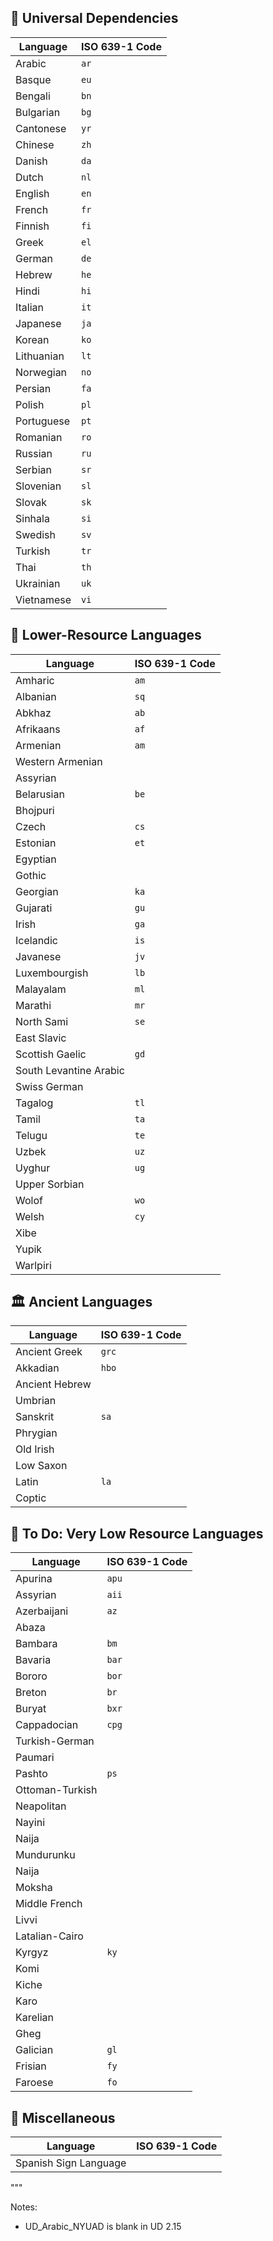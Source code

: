 ## 🌿 Universal Dependencies

| Language     | ISO 639-1 Code |
|--------------|----------------|
| Arabic       | `ar`           |
| Basque       | `eu`           |
| Bengali      | `bn`           |
| Bulgarian    | `bg`           |
| Cantonese    | `yr`           |
| Chinese      | `zh`           |
| Danish       | `da`           |
| Dutch        | `nl`           |
| English      | `en`           |
| French       | `fr`           |
| Finnish      | `fi`           |
| Greek        | `el`           |
| German       | `de`           |
| Hebrew       | `he`           |
| Hindi        | `hi`           |
| Italian      | `it`           |
| Japanese     | `ja`           |
| Korean       | `ko`           |
| Lithuanian   | `lt`           |
| Norwegian    | `no`           |
| Persian      | `fa`           |
| Polish       | `pl`           |
| Portuguese   | `pt`           |
| Romanian     | `ro`           |
| Russian      | `ru`           |
| Serbian      | `sr`           |
| Slovenian    | `sl`           |
| Slovak       | `sk`           |
| Sinhala      | `si`           |
| Swedish      | `sv`           |
| Turkish      | `tr`           |
| Thai         | `th`           |
| Ukrainian    | `uk`           |
| Vietnamese   | `vi`           |

## 🌱 Lower-Resource Languages

| Language               | ISO 639-1 Code |
|------------------------|----------------|
| Amharic                | `am`           |
| Albanian               | `sq`           |
| Abkhaz                 | `ab`           |
| Afrikaans              | `af`           |
| Armenian               | `am`           |
| Western Armenian       |                |
| Assyrian               |                |
| Belarusian             | `be`           |
| Bhojpuri               |                |
| Czech                  | `cs`           |
| Estonian               | `et`           |
| Egyptian               |                |
| Gothic                 |                |
| Georgian               | `ka`           |
| Gujarati               | `gu`           |
| Irish                  | `ga`           |
| Icelandic              | `is`           |
| Javanese               | `jv`           |
| Luxembourgish          | `lb`           |
| Malayalam              | `ml`           |
| Marathi                | `mr`           |
| North Sami             | `se`           |
| East Slavic            |                |
| Scottish Gaelic        | `gd`           |
| South Levantine Arabic |                |
| Swiss German           |                |
| Tagalog                | `tl`           |
| Tamil                  | `ta`           |
| Telugu                 | `te`           |
| Uzbek                  | `uz`           |
| Uyghur                 | `ug`           |
| Upper Sorbian          |                |
| Wolof                  | `wo`           |
| Welsh                  | `cy`           |
| Xibe                   |                |
| Yupik                  |                |
| Warlpiri               |                |

## 🏛️ Ancient Languages

| Language         | ISO 639-1 Code |
|------------------|----------------|
| Ancient Greek    | `grc`          |
| Akkadian         |  `hbo`         |
| Ancient Hebrew   |                |
| Umbrian          |                |
| Sanskrit         | `sa`           |
| Phrygian         |                |
| Old Irish        |                |
| Low Saxon        |                |
| Latin            | `la`           |
| Coptic           |                |

## 📝 To Do: Very Low Resource Languages

| Language             | ISO 639-1 Code |
|----------------------|----------------|
| Apurina              |   `apu`        |
| Assyrian             |   `aii`        |
| Azerbaijani          |   `az`         |
| Abaza                |                |
| Bambara              | `bm`           |
| Bavaria              | `bar`          |
| Bororo               |  `bor`         |
| Breton               | `br`           |
| Buryat               |   `bxr`        |
| Cappadocian          |   `cpg`        |
| Turkish-German       |                |
| Paumari              |                |
| Pashto               | `ps`           |
| Ottoman-Turkish      |                |
| Neapolitan           |                |
| Nayini               |                |
|  Naija               |                |
| Mundurunku           |                |
| Naija                |                |
| Moksha               |                |
| Middle French        |                |
| Livvi                |                |
| Latalian-Cairo       |                |
| Kyrgyz               | `ky`           |
| Komi                 |                |
| Kiche                |                |
| Karo                 |                |
| Karelian             |                |
| Gheg                 |                |
| Galician             | `gl`           |
| Frisian              | `fy`           |
| Faroese              | `fo`           |

## 🧏 Miscellaneous

| Language               | ISO 639-1 Code |
|------------------------|----------------|
| Spanish Sign Language  |                |
"""


Notes: 

- UD_Arabic_NYUAD is blank in UD 2.15 
